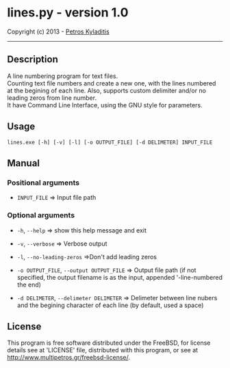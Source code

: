 # lines.py - version 1.0
Copyright (c) 2013 - [Petros Kyladitis](http://www.multipetros.gr/)

---

## Description
A line numbering program for text files.  
Counting text file numbers and create a new one, with the lines numbered at the begining of each line. Also, supports custom delimiter and/or no leading zeros from line number.  
It have Command Line Interface, using the GNU style for parameters.

## Usage
`lines.exe [-h] [-v] [-l] [-o OUTPUT_FILE] [-d DELIMETER] INPUT_FILE`

## Manual


### Positional arguments
* `INPUT_FILE`
  => Input file path

### Optional arguments
* `-h`, `--help`
  => show this help message and exit

* `-v`, `--verbose`
  => Verbose output

* `-l`, `--no-leading-zeros`
  =>Don't add leading zeros

* `-o OUTPUT_FILE`, `--output OUTPUT_FILE`
  => Output file path (if not specified, the output filename is as the input, appended '-line-numbered the end)

* `-d DELIMETER`, `--delimeter DELIMETER`
  => Delimeter between line nubers and the begining character of each line (by default, used a space)


## License
This program is free software distributed under the FreeBSD,
for license details see at 'LICENSE' file, distributed with
this program, or see at <http://www.multipetros.gr/freebsd-license/>.